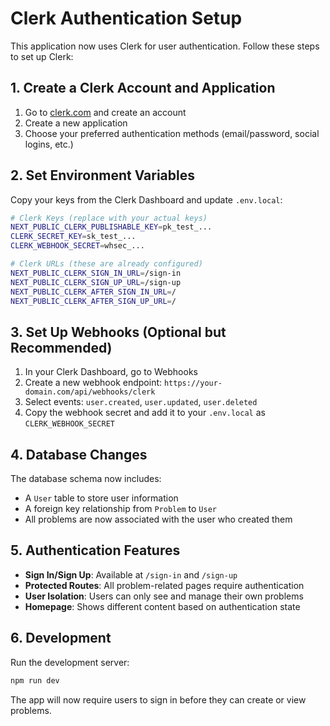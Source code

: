 # Clerk Authentication Setup

This application now uses Clerk for user authentication. Follow these steps to set up Clerk:

## 1. Create a Clerk Account and Application

1. Go to [clerk.com](https://clerk.com) and create an account
2. Create a new application
3. Choose your preferred authentication methods (email/password, social logins, etc.)

## 2. Set Environment Variables

Copy your keys from the Clerk Dashboard and update `.env.local`:

```bash
# Clerk Keys (replace with your actual keys)
NEXT_PUBLIC_CLERK_PUBLISHABLE_KEY=pk_test_...
CLERK_SECRET_KEY=sk_test_...
CLERK_WEBHOOK_SECRET=whsec_...

# Clerk URLs (these are already configured)
NEXT_PUBLIC_CLERK_SIGN_IN_URL=/sign-in
NEXT_PUBLIC_CLERK_SIGN_UP_URL=/sign-up
NEXT_PUBLIC_CLERK_AFTER_SIGN_IN_URL=/
NEXT_PUBLIC_CLERK_AFTER_SIGN_UP_URL=/
```

## 3. Set Up Webhooks (Optional but Recommended)

1. In your Clerk Dashboard, go to Webhooks
2. Create a new webhook endpoint: `https://your-domain.com/api/webhooks/clerk`
3. Select events: `user.created`, `user.updated`, `user.deleted`
4. Copy the webhook secret and add it to your `.env.local` as `CLERK_WEBHOOK_SECRET`

## 4. Database Changes

The database schema now includes:
- A `User` table to store user information
- A foreign key relationship from `Problem` to `User`
- All problems are now associated with the user who created them

## 5. Authentication Features

- **Sign In/Sign Up**: Available at `/sign-in` and `/sign-up`
- **Protected Routes**: All problem-related pages require authentication
- **User Isolation**: Users can only see and manage their own problems
- **Homepage**: Shows different content based on authentication state

## 6. Development

Run the development server:

```bash
npm run dev
```

The app will now require users to sign in before they can create or view problems.

